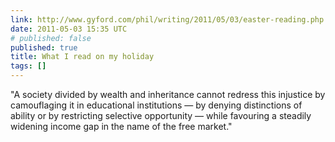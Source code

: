 ```yaml
---
link: http://www.gyford.com/phil/writing/2011/05/03/easter-reading.php
date: 2011-05-03 15:35 UTC
# published: false
published: true
title: What I read on my holiday
tags: []
---
```


"A society divided by wealth and inheritance cannot redress this injustice by camouflaging it in educational institutions — by denying distinctions of ability or by restricting selective opportunity — while favouring a steadily widening income gap in the name of the free market."
